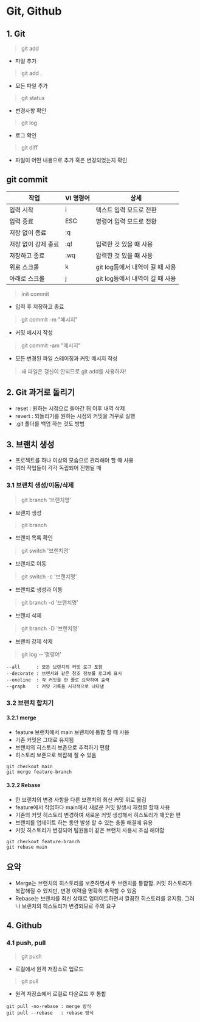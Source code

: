 Git, Github
======================
## 1. Git
>git add
* 파일 추가
>git add .
* 모든 파일 추가
>git status
* 변경사항 확인
>git log
* 로그 확인
>git diff
* 파일이 어떤 내용으로 추가 혹은 변경되었는지 확인

git commit
-------
|작업|VI 명령어|상세|
|------|---|---|
|입력 시작|i|텍스트 입력 모드로 전환|
|입력 종료|ESC|명령어 입력 모드로 전환|
|저장 없이 종료|:q||
|저장 없이 강제 종료|:q!|입력한 것 있을 때 사용|
|저장하고 종료|:wq|압력한 것 있을 때 사용|
|위로 스크롤|k|git log등에서 내역이 길 때 사용|
|아래로 스크롤|j|git log등에서 내역이 길 때 사용|

>init commit           
* 입력 후 저장하고 종료
>git commit -m "메시지"
* 커밋 메시지 작성
>git commit -am "메시지"
* 모든 변경된 파일 스테이징과 커밋 메시지 작성

>새 파일은 갱신이 안되므로 git add를 사용하자!

## 2. Git 과거로 돌리기
* reset  : 원하는 시점으로 돌아간 뒤 이후 내역 삭제
* revert : 되돌리기를 원하는 시점의 커밋을 거꾸로 실행
* .git 폴더를 백업 하는 것도 방법

## 3. 브랜치 생성
* 프로젝트를 하나 이상의 모습으로 관리해야 할 때 사용
* 여러 작업들이 각각 독립되어 진행될 때

### 3.1 브랜치 생성/이동/삭제
>git branch '브랜치명'    
* 브랜치 생성
>git branch              
* 브랜치 목록 확인
>git switch '브랜치명'    
* 브랜치로 이동
>git switch -c '브랜치명' 
* 브랜치로 생성과 이동
>git branch -d '브랜치명' 
* 브랜치 삭제
>git branch -D '브랜치명' 
* 브랜치 강제 삭제
>git log --'명령어' 
```
--all      : 모든 브랜치의 커밋 로그 포함
--decorate : 브랜치와 같은 참조 정보를 로그에 표시
--oneline  : 각 커밋을 한 줄로 요약하여 출력
--graph    : 커밋 기록을 시각적으로 나타냄
```

### 3.2 브랜치 합치기
#### 3.2.1 merge
* feature 브랜치에서 main 브랜치에 통합 할 때 사용
* 기존 커밋은 그대로 유지됨
* 브랜치의 히스토리 보존으로 추적하기 편함
* 히스토리 보존으로 복잡해 질 수 있음
```
git checkout main
git merge feature-branch
```

#### 3.2.2 Rebase
* 한 브랜치의 변경 사항을 다른 브랜치의 최신 커밋 위로 옮김
* feature에서 작업하다 main에서 새로운 커밋 발생시 재정렬 할때 사용
* 기존의 커밋 히스토리 변경하여 새로운 커밋 생성해서 히스토리가 깨끗한 편
* 브랜치를 업데이트 하는 동안 발생 할 수 있는 충돌 해결에 유용
* 커밋 히스토리가 변경되어 팀원들이 같은 브랜치 사용시 조심 해야함
```
git checkout feature-branch
git rebase main
```
## 요약
* Merge는 브랜치의 히스토리를 보존하면서 두 브랜치를 통합함. 커밋 히스토리가 복잡해질 수 있지만, 변경 이력을 명확히 추적할 수 있음
* Rebase는 브랜치를 최신 상태로 업데이트하면서 깔끔한 히스토리를 유지함. 그러나 브랜치의 히스토리가 변경되므로 주의 요구

## 4. Github
### 4.1 push, pull
>git push
* 로컬에서 원격 저장소로 업로드
>git pull
* 원격 저장소에서 로컬로 다운로드 후 통합
```
git pull -no-rebase : merge 방식
git pull --rebase   : rebase 방식
```
